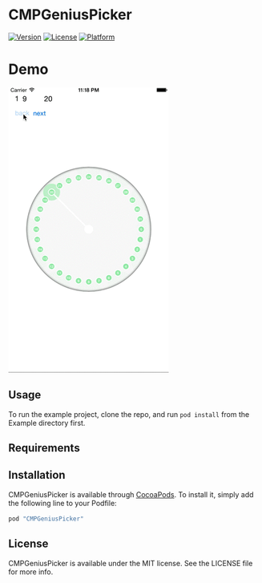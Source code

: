 # CMPGeniusPicker

[![Version](https://img.shields.io/cocoapods/v/CMPGeniusPicker.svg?style=flat)](http://cocoapods.org/pods/CMPGeniusPicker)
[![License](https://img.shields.io/cocoapods/l/CMPGeniusPicker.svg?style=flat)](http://cocoapods.org/pods/CMPGeniusPicker)
[![Platform](https://img.shields.io/cocoapods/p/CMPGeniusPicker.svg?style=flat)](http://cocoapods.org/pods/CMPGeniusPicker)

# Demo

![CMPGeniusPicker](https://raw.githubusercontent.com/qeychon/CMPGeniusPicker/master/demo.gif)

## Usage

To run the example project, clone the repo, and run `pod install` from the Example directory first.

## Requirements

## Installation

CMPGeniusPicker is available through [CocoaPods](http://cocoapods.org). To install
it, simply add the following line to your Podfile:

```ruby
pod "CMPGeniusPicker"
```
 

## License

CMPGeniusPicker is available under the MIT license. See the LICENSE file for more info.

